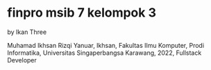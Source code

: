 # finpro msib 7 kelompok 3

by Ikan Three

Muhamad Ikhsan Rizqi Yanuar, Ikhsan, Fakultas Ilmu Komputer, Prodi Informatika, Universitas Singaperbangsa Karawang, 2022, Fullstack Developer